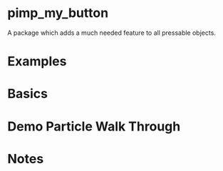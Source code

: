 # pimp_my_button

A package which adds a much needed feature to all pressable objects.

# Examples

# Basics

# Demo Particle Walk Through

# Notes

